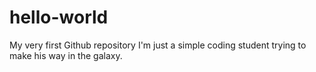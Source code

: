 # hello-world
My very first Github repository
I'm just a simple coding student trying to make his way in the galaxy.
